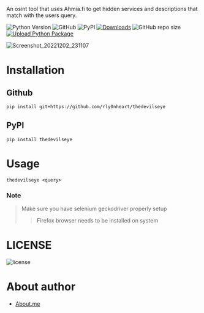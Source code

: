 
An osint tool that uses Ahmia.fi to get hidden services and descriptions that match with the users query.

![Python Version](https://img.shields.io/badge/python-3.x-blue?style=flat&logo=python)
![GitHub](https://img.shields.io/github/license/rly0nheart/thedevilseye?style=flat&logo=github)
![PyPI](https://img.shields.io/pypi/v/thedevilseye?style=flat&logo=pypi)
[![Downloads](https://static.pepy.tech/personalized-badge/thedevilseye?period=total&units=international_system&left_color=black&right_color=orange&left_text=pypi+downloads&logo=pypi)](https://pepy.tech/project/thedevilseye)
![GitHub repo size](https://img.shields.io/github/repo-size/rly0nheart/thedevilseye?style=flat&logo=github)
[![Upload Python Package](https://github.com/rly0nheart/thedevilseye/actions/workflows/python-publish.yml/badge.svg)](https://github.com/rly0nheart/thedevilseye/actions/workflows/python-publish.yml)

![Screenshot_20221202_231107](https://user-images.githubusercontent.com/74001397/205387073-ee601bce-6c95-493c-b999-ec2dc3a36fce.png)


# Installation
## Github
```
pip install git+https://github.com/rly0nheart/thedevilseye
```
## PyPI
```
pip install thedevilseye
```
# Usage
```
thedevilseye <query>
```
### Note
> Make sure you have selenium geckodriver properly setup
>> Firefox browser needs to be installed on system

# LICENSE
![license](https://user-images.githubusercontent.com/74001397/137917929-2f2cdb0c-4d1d-4e4b-9f0d-e01589e027b5.png)

# About author
* [About.me](https://about.me/rly0nheart)

